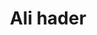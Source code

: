 ---
title: "Ali hader"
url: /karachi/ali-hader-jahangir-pirzada-road-jhngyr-pyrzdh-rwdd-sector-a-3-baldia-town-saeedabad-karachi-pakistan/
shop: general
---
